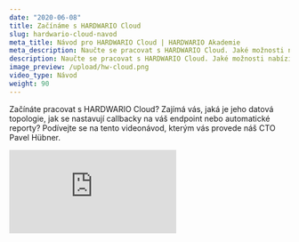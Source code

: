 ```yaml
---
date: "2020-06-08"
title: Začínáme s HARDWARIO Cloud
slug: hardwario-cloud-navod
meta_title: Návod pro HARDWARIO Cloud | HARDWARIO Akademie
meta_description: Naučte se pracovat s HARDWARIO Cloud. Jaké možnosti nabízí? Zjistěte, jak často zařízení vysílá a naměřené hodnoty odešlete na váš endpoint.
description: Naučte se pracovat s HARDWARIO Cloud. Jaké možnosti nabízí? Zjistěte, jak často zařízení vysílá a naměřené hodnoty odešlete na váš endpoint.
image_preview: /upload/hw-cloud.png
video_type: Návod
weight: 90
---
```


Začínáte pracovat s HARDWARIO Cloud? Zajímá vás, jaká je jeho datová topologie,  jak se nastavují callbacky na váš endpoint nebo automatické reporty? Podívejte se na tento videonávod, kterým vás provede náš CTO Pavel Hübner.


<div class = "video-container">
<iframe src="https://www.youtube-nocookie.com/embed/S3Iiy3TM_oQ?modestbranding=1&amp;showinfo=0&amp;rel=0&amp;html5=1&amp;widgetid=2" frameborder="0" allow="accelerometer; autoplay; encrypted-media; gyroscope; picture-in-picture" allowfullscreen></iframe>
</div>

